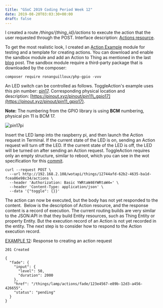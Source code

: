 ```yaml
---
title: "GSoC 2019 Coding Period Week 12"
date: 2019-08-20T03:03:30+00:00
draft: false 
---
```


[//]: # ( UUID: b31949fc-50f2-492f-850a-025a08d8c215 )
[//]: # ( Title: GSoC 2019 Coding Period Week 12 )
[//]: # ( Created: 2019-08-20T03:03:30+00:00 )

I created a route _/things/{thing\_id}/actions_ to execute the action that the user requested through the POST. Interface description: [Actions resource](https://iot.mozilla.org/wot/#actions-resource).

To get the most realistic look, I created an [Action Example](https://www.drupal.org/sandbox/dravenk/3075952) module for testing and a template for creating actions. You can download and enable the sandbox module and add an Action to Thing as mentioned in the last [blog](https://longxianwen.net/gsoc-2019-coding-period-week-11) post. The sandbox module require a third-party package that is downloaded by the composer:

```
composer require ronanguilloux/php-gpio -vvv
```

An LED switch can be controlled as follows. ToggleAction's example uses this pin number: [pin17](https://git.drupalcode.org/sandbox/dravenk-3075952/blob/8.x-1.x/src/Plugin/wotapi_action/Action/ToggleAction.php#L26). Corresponding physical location and description: [https://pinout.xyz/pinout/pin11\_gpio17](https://pinout.xyz/pinout/pin11_gpio17).

**Note:** The numbering from the GPIO library is using **BCM** numbering, physical pin 11 is BCM 17.

![pin17pi](/images/pin17pi.png)

Insert the LED lamp into the raspberry pi, and then launch the Action request in Terminal. If the current state of the LED is on, sending an Action request will turn off the LED. If the current state of the LED is off, the LED will be turned on after sending an Action request. ToggleAction requires only an empty structure, similar to reboot, which you can see in the wot specification for this [commit](https://github.com/mozilla-iot/wot/pull/72/files/7da6d76b208c8832035df4a9b07fe29016f9911c#diff-eacf331f0ffc35d4b482f1d15a887d3bR265).

```
curl --request POST \
  --url http://192.168.2.108/wotapi/things/12744afd-62b2-4635-ba1d-fcea86e98c34/actions \
  --header 'Authorization: Basic YWRtaW46YWRtaW4=' \
  --header 'Content-Type: application/json' \
  --data '{"toggle": {}}'
```

The action can now be executed, but the body has not yet responded to the content.  Below is the description of Action resource, and the response content is a record of execution. The current routing builds are very similar to the JSON:API in that they build Entity resources, such as Thing Entity or property Entity. But the execution record of an Action is not yet recorded in the entity. The next step is to consider how to respond to the Action execution record.

[EXAMPLE 12](https://iot.mozilla.org/wot/#example-12-response-to-creating-an-action-request): Response to creating an action request

```
201 Created

{
  "fade": {
    "input": {
      "level": 50,
      "duration": 2000
    },
    "href": "/things/lamp/actions/fade/123e4567-e89b-12d3-a456-426655",
    "status": "pending"
  }
}
```